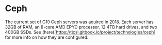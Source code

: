# Ceph

The current set of G10 Ceph servers was aquired in 2018.  Each server has 32GB of RAM, an 8-core AMD EPYC processor, 12 4TB hard drives, and two 400GB SSDs.  See (here)[https://tjcsl.gitbook.io/project/technologies/ceph] for more info on how they are configured.
